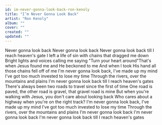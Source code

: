 ```yaml
---
id: im-never-gonna-look-back-ron-kenoly
title: "I’m Never Gonna Look Back"
artist: "Ron Kenoly"
album: ""
cover: ""
created: ""
updated: ""
---
```


Never gonna look back
Never gonna look back
Never gonna look back till I reach heaven's gate
I left a life of sin with chains that dragged me down
Bright lights and voices calling me saying "Turn your heart around"That's when Jesus found me and He beckoned to me
And when I took His hand all those chains fell off of me
I'm never gonna look back, I've made up my mind
I've got too much invested to lose my time
Through the rivers, over the mountains and plains
I'm never gonna look back till I reach heaven's gates
There's always been two roads to travel since the first of time
One road is paved, the other road is gravel, that gravel road is mine
But when you're walking with Jesus, you don't care about looking back
Who cares about a highway when you're on the right track?
I'm never gonna look back, I've made up my mind
I've got too much invested to lose my time
Through the rivers, over the mountains and plains
I'm never gonna look back
I'm never gonna look back
I'm never gonna look back till I reach heaven's gates